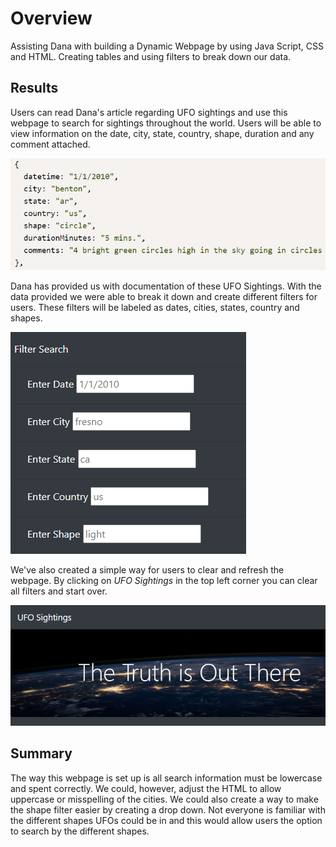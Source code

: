 # Overview

Assisting Dana with building a Dynamic Webpage by using Java Script, CSS and HTML.
Creating tables and using filters to break down our data. 



## Results

Users can read Dana's article regarding UFO sightings and use this webpage to search
for sightings throughout the world. Users will be able to view information on the date, city, state,
country, shape, duration and any comment attached. 

![This is an image](https://raw.githubusercontent.com/BrenyaSkaggs/UFOs/main/Static/images/UFO%20data%20info.png)

Dana has provided us with documentation of these UFO Sightings. With the data provided we were able to
break it down and create different filters for users. 
These filters will be labeled as dates, cities, states, country and shapes. 

![This is an image](https://github.com/BrenyaSkaggs/UFOs/blob/main/Static/images/UFO%20filters.png)

We've also created a simple way for users to clear and refresh the webpage.
By clicking on *UFO Sightings* in the top left corner you can clear all filters and start over. 

![This is an image](https://raw.githubusercontent.com/BrenyaSkaggs/UFOs/main/Static/images/UFO%20sighting%20button.png)



## Summary

The way this webpage is set up is all search information must be lowercase and spent correctly. We could, however, adjust the HTML to allow uppercase or 
misspelling of the cities. We could also create a way to make the shape filter easier by creating a drop down. Not everyone is familiar with the different shapes UFOs 
could be in and this would allow users the option to search by the different shapes. 
